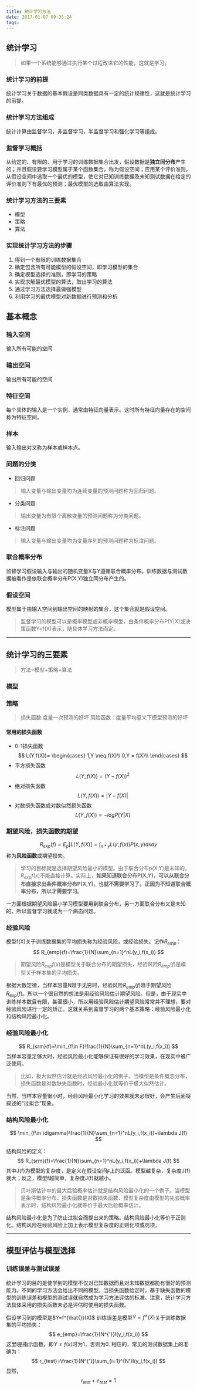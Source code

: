 ```yaml
---
title: 统计学习方法
date: 2017-01-07 09:35:24
tags:
---
```


##  统计学习
>  如果一个系统能够通过执行某个过程改进它的性能，这就是学习。

###  统计学习的前提
统计学习关于数据的基本假设是同类数据具有一定的统计规律性，这就是统计学习的前提。

###  统计学习方法组成
统计计算由监督学习，非监督学习，半监督学习和强化学习等组成。

### 监督学习概括
从给定的、有限的、用于学习的训练数据集合出发，假设数据是**独立同分布**产生的；并且假设要学习模型属于某个函数集合，称为假设空间；应用某个评价准则，从假设空间中选取一个最优的模型，使它对已知训练数据及未知测试数据在给定的评价准则下有最优的预测；最优模型的选取由算法实现。

###  统计学习方法的三要素
+  模型
+  策略
+  算法

### 实现统计学习方法的步骤
1.  得到一个有限的训练数据集合
2.  确定包含所有可能模型的假设空间，即学习模型的集合
3.  确定模型选择的准则，即学习的策略
4.  实现求解最优模型的算法，取出学习的算法
5.  通过学习方法选择最做强模型
6.  利用学习的最优模型对新数据进行预测和分析

##  基本概念
###  输入空间
输入所有可能的空间

###  输出空间
输出所有可能的空间

###  特征空间
每个具体的输入是一个实例，通常由特征向量表示。这时所有特征向量存在的空间称为特征空间。

###  样本
输入输出对又称为样本或样本点。

###  问题的分类
*  回归问题
>  输入变量与输出变量均为连续变量的预测问题称为回归问题。

*  分类问题  
>  输出变量为有限个离散变量的预测问题称为分类问题。

*  标注问题  
>  输入变量与输出变量均为变量序列的预测问题称为标注问题。

###  联合概率分布
监督学习假设输入与输出的随机变量X与Y遵循联合概率分布。训练数据与测试数据被看作是依联合概率分布P(X,Y)独立同分布产生的。

### 假设空间
模型属于由输入空间到输出空间的映射的集合，这个集合就是假设空间。
>  监督学习的模型可以是概率模型或非概率模型，由条件概率分布P(Y|X)或决策函数Y=f(X)表示，随具体学习方法而定。


----------


##  统计学习的三要素
>  方法=模型+策略+算法

###  模型

###  策略
>  损失函数:度量一次预测的好坏
>  风险函数：度量平均意义下模型预测的好坏

####  常用的损失函数
*  0-1损失函数
$$
L(Y,f(X))=
\begin{cases}
1,Y \neq f(X)\\
0,Y = f(X)\\
\end{cases}
$$
*  平方损失函数
$$
L(Y,f(X))=(Y-f(X))^2
$$
*  绝对损失函数
$$
L(Y,f(X))=|Y-f(X)|
$$
*  对数损失函数或对数似然损失函数
$$
L(Y,f(X))=-logP(Y|X)
$$

###  期望风险，损失函数的期望
$$
R_{exp}(f)=E_p[L(Y,f(X)]=\int_{x*y}L(y,f(x))P(x,y)dxdy
$$
称为**风险函数**或期望损失。

>  学习的目标就是选择期望风险最小的模型。由于联合分布p(X,Y)是未知的，$R_{exp}f(x)$不能直接计算。实际上，**如果知道联合分布P(X,Y)，可以从联合分布直接求出条件概率分布P(X,Y)，也就不需要学习了。正因为不知道联合概率分布，所以才需要学习。**

一方面根据期望风险最小学习模型要用到联合分布，另一方面联合分布又是未知的，所以监督学习就成为一个病态问题。

###  经验风险
模型f(X)关于训练数据集的平均损失称为经验风险，或经验损失。记作$R_{emp}$：
$$
R_{emp}(f)=\frac{1}{N}\sum_{n=1}^nL(y_i,f(x_i))
$$

>  期望风险$R_{exp}f(x)$是模型关于联合分布的期望损失，经验风险$R_{emp}(f)$是模型关于样本集的平均损失。

根据大数定律，当样本容量N趋于无穷时，经验风险$R_{emp}(f)$趋于期望风险$R_{exp}(f)$。所以一个很自然的想法是用经验风险估计期望风险。但是，由于现实中训练样本数目有限，甚至很小，所以用经验风险估计期望风险常常并不理想，要对经验风险进行一定的矫正。这就关系到监督学习的两个基本策略：经验风险最小化和结构风险最小化。

###  经验风险最小化
$$
R_{srm}(f)=\min_{f\in F}\frac{1}{N}\sum_{n=1}^nL(y_i,f(x_i))
$$
当样本容量足够大时，经验风险最小化能够保证有很好的学习效果，在现实中被广泛使用。
>  比如，极大似然估计就是经验风险最小化的例子。当模型是条件概念分布，损失函数是对数缺失函数时，经验最小化就等价于极大似然估计。

当然，当样本容量很小时，经验风险最小化学习的效果就未必很好，会产生后面将叙述的“过拟合”现象。


###  结构风险最小化
$$
\min_{f\in \digamma}\frac{1}{N}\sum_{n=1}^nL(y_i,f(x_i))+\lambda J(f)
$$

结构风险的定义：
$$
R_{srm}(f)=\frac{1}{N}\sum_{n=1}^nL(y_i,f(x_i))+\lambda J(f)
$$
其中J(f)为模型的复杂度，是定义在假设空间$\digamma$上的泛函。模型越复杂，复杂度J(f)就大；反之，模型f越简单，复杂度J(f)就越小。

>  贝叶斯估计中的最大后验概率估计就是结构风险最小化的一个例子。当模型是条件概率分布、损失函数是对数损失函数、模型复杂度由模型的先验概率表示时，结构风险最小化就等价于最大后验概率估计。

结构风险最小化是为了防止过拟合而提出来的策略。结构风险最小化等价于正则化。结构风险在经验风险上加上表示模型复杂度的正则化项或罚项。

----------

##  模型评估与模型选择
###  训练误差与测试误差
统计学习的目的是使学到的模型不仅对已知数据而且对未知数据都能有很好的预测能力。不同的学习方法会给出不同的模型。当损失函数给定时，基于缺失函数的模型的训练误差和模型的测试误就自然成为学习方法评估的标准。注意，统计学习方法具体采用的损失函数未必是评估时使用的损失函数。

假设学习到的模型是$Y=f^{\hat{}}(X)$
训练误差是模型$Y=f^{\wedge}(X)$关于训练数据集的平均损失：
$$
e_{emp}=\frac{1}{N^{'}}I(y_i,f(x_i))
$$
这里I是指示函数，即$Y\neq f(x)$时为1，否则为0.
相应的，常见的测试数据集上的准确为：
$$
r_{test}=\frac{1}{N^{'}}\sum_{i=1}^{N'}I(y_i,f(x_i))
$$
显然，
$$
r_{test} + e_{test} = 1
$$
